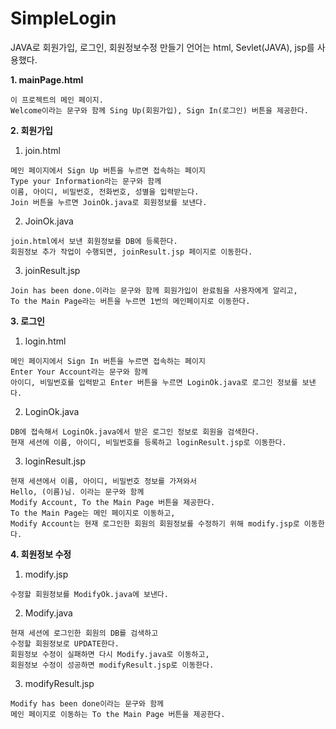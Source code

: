 # SimpleLogin
JAVA로 회원가입, 로그인, 회원정보수정 만들기
언어는 html, Sevlet(JAVA), jsp를 사용했다.

**1. mainPage.html**

    이 프로젝트의 메인 페이지. 
    Welcome이라는 문구와 함께 Sing Up(회원가입), Sign In(로그인) 버튼을 제공한다.
  
**2. 회원가입**

  1. join.html
    
    메인 페이지에서 Sign Up 버튼을 누르면 접속하는 페이지
    Type your Information라는 문구와 함께
    이름, 아이디, 비밀번호, 전화번호, 성별을 입력받는다.
    Join 버튼을 누르면 JoinOk.java로 회원정보를 보낸다.
    
  2. JoinOk.java
  
    join.html에서 보낸 회원정보를 DB에 등록한다.
    회원정보 추가 작업이 수행되면, joinResult.jsp 페이지로 이동한다.
    
  3. joinResult.jsp

    Join has been done.이라는 문구와 함께 회원가입이 완료됨을 사용자에게 알리고, 
    To the Main Page라는 버튼을 누르면 1번의 메인페이지로 이동한다.
    
**3. 로그인**
  
  1. login.html

    메인 페이지에서 Sign In 버튼을 누르면 접속하는 페이지
    Enter Your Account라는 문구와 함께
    아이디, 비밀번호를 입력받고 Enter 버튼을 누르면 LoginOk.java로 로그인 정보를 보낸다.
    
  2. LoginOk.java

    DB에 접속해서 LoginOk.java에서 받은 로그인 정보로 회원을 검색한다.
    현재 세션에 이름, 아이디, 비밀번호를 등록하고 loginResult.jsp로 이동한다.
    
  3. loginResult.jsp

    현재 세션에서 이름, 아이디, 비밀번호 정보를 가져와서
    Hello, (이름)님. 이라는 문구와 함께
    Modify Account, To the Main Page 버튼을 제공한다.
    To the Main Page는 메인 페이지로 이동하고,
    Modify Account는 현재 로그인한 회원의 회원정보를 수정하기 위해 modify.jsp로 이동한다.
    
**4. 회원정보 수정**
  
  1. modify.jsp

    수정할 회원정보를 ModifyOk.java에 보낸다.
    
  2. Modify.java

    현재 세션에 로그인한 회원의 DB를 검색하고
    수정할 회원정보로 UPDATE한다.
    회원정보 수정이 실패하면 다시 Modify.java로 이동하고,
    회원정보 수정이 성공하면 modifyResult.jsp로 이동한다.

  3. modifyResult.jsp

    Modify has been done이라는 문구와 함께
    메인 페이지로 이동하는 To the Main Page 버튼을 제공한다.
